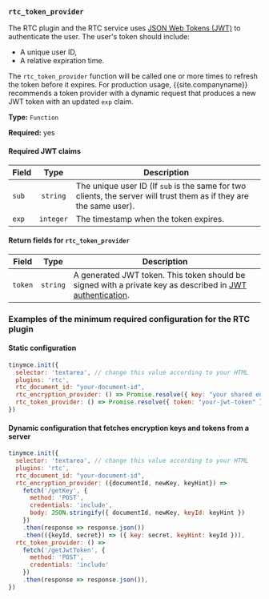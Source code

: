 ### `rtc_token_provider`

The RTC plugin and the RTC service uses [JSON Web Tokens (JWT)]({{site.baseurl}}/rtc/jwt-authentication/) to authenticate the user. The user's token should include:

* A unique user ID,
* A relative expiration time.

The `rtc_token_provider` function will be called one or more times to refresh the token before it expires. For production usage, {{site.companyname}} recommends a token provider with a dynamic request that produces a new JWT token with an updated `exp` claim.

**Type:** `Function`

**Required:** yes

#### Required JWT claims

| Field | Type | Description |
|-------|:----:|-------------|
| `sub` | `string` | The unique user ID (If `sub` is the same for two clients, the server will trust them as if they are the same user). |
| `exp` | `integer` | The timestamp when the token expires. |

#### Return fields for `rtc_token_provider`

| Field | Type | Description |
|-------|:----:|-------------|
| `token` | `string` | A generated JWT token. This token should be signed with a private key as described in [JWT authentication]({{site.baseurl}}/rtc/jwt-authentication/#privatepublickeypairsfortinycloudservices). |

### Examples of the minimum required configuration for the RTC plugin

#### Static configuration

```js
tinymce.init({
  selector: 'textarea', // change this value according to your HTML
  plugins: 'rtc',
  rtc_document_id: "your-document-id",
  rtc_encryption_provider: () => Promise.resolve({ key: "your shared encryption 🔑", keyHint: "not used" }),
  rtc_token_provider: () => Promise.resolve({ token: "your-jwt-token" })
})
```

#### Dynamic configuration that fetches encryption keys and tokens from a server

```js
tinymce.init({
  selector: 'textarea', // change this value according to your HTML
  plugins: 'rtc',
  rtc_document_id: "your-document-id",
  rtc_encryption_provider: ({documentId, newKey, keyHint}) =>
    fetch('/getKey', {
      method: 'POST',
      credentials: 'include',
      body: JSON.stringify({ documentId, newKey, keyId: keyHint })
    })
    .then(response => response.json())
    .then(({keyId, secret}) => ({ key: secret, keyHint: keyId })),
  rtc_token_provider: () =>
    fetch('/getJwtToken', {
      method: 'POST',
      credentials: 'include'
    })
    .then(response => response.json()),
})
```